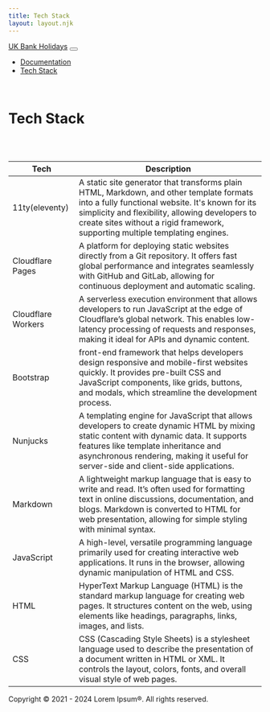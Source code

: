 ```yaml
---
title: Tech Stack
layout: layout.njk
---
```


<nav class="navbar navbar-expand-lg bg-body-tertiary">
  <div class="container-fluid">
    <a class="navbar-brand" href="/index.html">UK Bank Holidays</a>
    <button class="navbar-toggler" type="button" data-bs-toggle="collapse" data-bs-target="#navbarNav" aria-controls="navbarNav" aria-expanded="false" aria-label="Toggle navigation">
      <span class="navbar-toggler-icon"></span>
    </button>
    <div class="collapse navbar-collapse" id="navbarNav">
      <ul class="navbar-nav">
        <li class="nav-item">
          <a class="nav-link active" aria-current="page" href="/docs/index.html/">Documentation</a>
        </li>
        <li class="nav-item">
          <a class="nav-link" href="/techStack/index.html/">Tech Stack</a>
        </li>
      </ul>
    </div>
  </div>
</nav>
<br>

# Tech Stack
<br>
<br>

<table class="table table-hover">
  <thead>
    <tr>
      <th scope="col">Tech</th>
      <th scope="col">Description</th>
    </tr>
  </thead>
  <tbody class="table-group-divider">
    <tr>
      <td>11ty(eleventy)</td>
      <td>A static site generator that transforms plain HTML, Markdown, and other template formats into a fully functional website. It's known for its simplicity and flexibility, allowing developers to create sites without a rigid framework, supporting multiple templating engines.</td>
    </tr>
    <tr>
      <td>Cloudflare Pages</td>
      <td>A platform for deploying static websites directly from a Git repository. It offers fast global performance and integrates seamlessly with GitHub and GitLab, allowing for continuous deployment and automatic scaling.</td>
    </tr>
    <tr>
      <td>Cloudflare Workers</td>
      <td>A serverless execution environment that allows developers to run JavaScript at the edge of Cloudflare’s global network. This enables low-latency processing of requests and responses, making it ideal for APIs and dynamic content.</td>
    </tr>
    <tr>
      <td>Bootstrap</td>
      <td>front-end framework that helps developers design responsive and mobile-first websites quickly. It provides pre-built CSS and JavaScript components, like grids, buttons, and modals, which streamline the development process.</td>
    </tr>
    <tr>
      <td>Nunjucks</td>
      <td>A templating engine for JavaScript that allows developers to create dynamic HTML by mixing static content with dynamic data. It supports features like template inheritance and asynchronous rendering, making it useful for server-side and client-side applications.</td>
    </tr>
    <tr>
      <td>Markdown</td>
      <td>A lightweight markup language that is easy to write and read. It’s often used for formatting text in online discussions, documentation, and blogs. Markdown is converted to HTML for web presentation, allowing for simple styling with minimal syntax.</td>
    </tr>
    <tr>
      <td>JavaScript</td>
      <td>A high-level, versatile programming language primarily used for creating interactive web applications. It runs in the browser, allowing dynamic manipulation of HTML and CSS.</td>
    </tr>
      <td>HTML</td>
      <td>HyperText Markup Language (HTML) is the standard markup language for creating web pages. It structures content on the web, using elements like headings, paragraphs, links, images, and lists.</td>
    </tr>
      <td>CSS</td>
      <td>CSS (Cascading Style Sheets) is a stylesheet language used to describe the presentation of a document written in HTML or XML. It controls the layout, colors, fonts, and overall visual style of web pages.</td>
    </tr>
  </tbody>
</table>

<p class="footerText">Copyright © 2021 - 2024 Lorem Ipsum®. All rights reserved.</p>